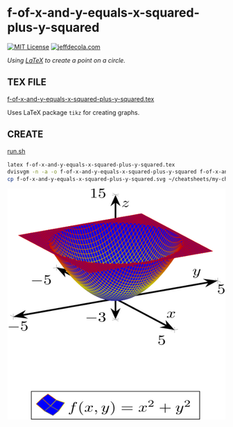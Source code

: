 # f-of-x-and-y-equals-x-squared-plus-y-squared

[![MIT License](https://img.shields.io/:license-mit-blue.svg)](https://jeffdecola.mit-license.org)
[![jeffdecola.com](https://img.shields.io/badge/website-jeffdecola.com-blue)](https://jeffdecola.com)

_Using
[LaTeX](https://github.com/JeffDeCola/my-cheat-sheets/tree/master/software/development/languages/latex-cheat-sheet/)
to create a point on a circle._

## TEX FILE

[f-of-x-and-y-equals-x-squared-plus-y-squared.tex](https://github.com/JeffDeCola/my-latex-renders/blob/master/mathematics/pure/spaces/geometry/f-of-x-and-y-equals-x-squared-plus-y-squared/f-of-x-and-y-equals-x-squared-plus-y-squared.tex)

Uses LaTeX package `tikz` for creating graphs.

## CREATE

[run.sh](https://github.com/JeffDeCola/my-latex-renders/blob/master/mathematics/pure/spaces/geometry/f-of-x-and-y-equals-x-squared-plus-y-squared/run.sh)

```bash
latex f-of-x-and-y-equals-x-squared-plus-y-squared.tex
dvisvgm -n -a -o f-of-x-and-y-equals-x-squared-plus-y-squared f-of-x-and-y-equals-x-squared-plus-y-squared.dvi
cp f-of-x-and-y-equals-x-squared-plus-y-squared.svg ~/cheatsheets/my-cheat-sheets/software/development/software-architectures/artificial-intelligence/artificial-intelligence-cheat-sheet/svgs/.
```

<p align="center">
    <img src="f-of-x-and-y-equals-x-squared-plus-y-squared.svg"
    align="middle"
</p>
